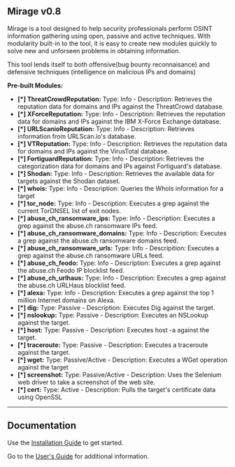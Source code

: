 ## Mirage v0.8

Mirage is a tool designed to help security professionals perform OSINT information gathering using open, passive and active techniques.  With modularity built-in to the tool, it is easy to create new modules quickly to solve new and unforseen problems in obtaining information.

This tool lends itself to both offensive(bug bounty reconnaisance) and defensive techniques (intelligence on malicious IPs and domains)

**Pre-built Modules:**

* **[*] ThreatCrowdReputation:** Type: Info - Description: Retrieves the reputation data for domains and IPs against the ThreatCrowd database.
* **[*] XForceReputation:** Type: Info - Description: Retrieves the reputation data for domains and IPs against the IBM X-Force Exchange database.
* **[*] URLScanioReputation:** Type: Info - Description: Retrieves information from URLScan.io's database.
* **[*] VTReputation:** Type: Info - Description: Retrieves the reputation data for domains and IPs against the VirusTotal database.
* **[*] FortiguardReputation:** Type: Info - Description: Retrieves the categorization data for domains and IPs against Fortiguard's database.
* **[*] Shodan:** Type: Info - Description: Retrieves the available data for targets against the Shodan dataset.
* **[*] whois:** Type: Info - Description: Queries the WhoIs information for a target
* **[*] tor_node:** Type: Info - Description: Executes a grep against the current TorDNSEL list of exit nodes.
* **[*] abuse_ch_ransomware_ips:** Type: Info - Description: Executes a grep against the abuse.ch ransomware IPs feed.
* **[*] abuse_ch_ransomware_domains:** Type: Info - Description: Executes a grep against the abuse.ch ransomware domains feed.
* **[*] abuse_ch_ransomware_urls:** Type: Info - Descripition: Executes a grep against the abuse.ch ransomware URLs feed.
* **[*] abuse_ch_feodo:** Type: Info - Description: Executes a grep against the abuse.ch Feodo IP blocklist feed.
* **[*] abuse_ch_urlhaus:** Type: Info - Description: Executes a grep against the abuse.ch URLHaus blocklist feed.
* **[*] alexa:** Type: Info - Description: Executes a grep against the top 1 million Internet domains on Alexa.
* **[*] dig:** Type: Passive - Description: Executes Dig against the target.
* **[*] nslookup:** Type: Passive - Description: Executes an NSLookup against the target.
* **[*] host:** Type: Passive - Description: Executes host -a against the target.
* **[*] traceroute:** Type: Passive - Description: Executes a traceroute against the target.
* **[*] wget:** Type: Passive/Active - Description: Executes a WGet operation against the target
* **[*] screenshot:** Type: Passive/Active - Description: Uses the Selenium web driver to take a screenshot of the web site.
* **[*] cert:** Type: Active - Description: Pulls the target's certificate data using OpenSSL

----

## Documentation

Use the [Installation Guide](https://github.com/slaughterjames/mirage/blob/master/doc/install.md) to get started.

Go to the [User's Guide](https://github.com/slaughterjames/mirage/blob/master/docs/user_guide.md) for additional information.
